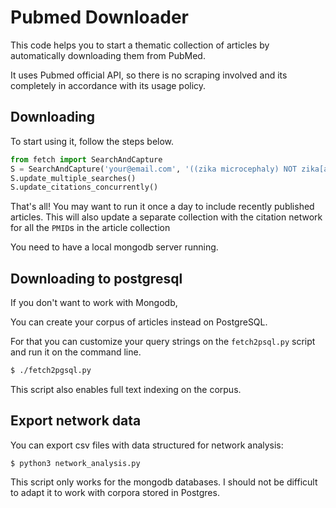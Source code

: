 # Pubmed Downloader

This code helps you to start a thematic collection of articles by automatically downloading them from PubMed.

It uses Pubmed official API, so there is no scraping involved and its completely in accordance with its usage policy.

## Downloading

To start using it, follow the steps below.

```python
from fetch import SearchAndCapture
S = SearchAndCapture('your@email.com', '((zika microcephaly) NOT zika[author])')
S.update_multiple_searches()
S.update_citations_concurrently()
```

That's all! You may want to run it once a day to include recently published articles. This will also update a separate collection with the citation network for all the `PMID`s in the article collection

You need to have a local mongodb server running.

## Downloading to postgresql
If you don't want to work with Mongodb,

You can create your corpus of articles instead on PostgreSQL. 

For that you can customize your query strings on the `fetch2psql.py` script and run it on the command line.

```bash
$ ./fetch2pgsql.py
```

This script also enables full text indexing on the corpus.

## Export network data
You can export csv files with data structured for network analysis:

```
$ python3 network_analysis.py
```
This script only works for the mongodb databases. I should not be difficult to adapt it to work with corpora stored in Postgres.